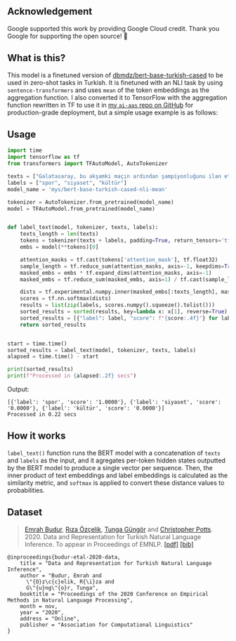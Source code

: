## Acknowledgement
Google supported this work by providing Google Cloud credit. Thank you Google for supporting the open source! 🎉

## What is this?
This model is a finetuned version of [dbmdz/bert-base-turkish-cased](https://huggingface.co/dbmdz/bert-base-turkish-cased) to be used in zero-shot tasks in Turkish. It is finetuned with an NLI task by using `sentence-transformers` and uses `mean` of the token embeddings as the aggregation function. I also converted it to TensorFlow with the aggregation function rewritten in TF to use it in [my `ai-aas` repo on GitHub](https://github.com/monatis/ai-aas) for production-grade deployment, but a simple usage example is as follows:

## Usage
```python
import time
import tensorflow as tf
from transformers import TFAutoModel, AutoTokenizer

texts = ["Galatasaray, bu akşamki maçın ardından şampiyonluğunu ilan etmeye hazırlanıyor."]
labels = ["spor", "siyaset", "kültür"]
model_name = 'mys/bert-base-turkish-cased-nli-mean'

tokenizer = AutoTokenizer.from_pretrained(model_name)
model = TFAutoModel.from_pretrained(model_name)


def label_text(model, tokenizer, texts, labels):
    texts_length = len(texts)
    tokens = tokenizer(texts + labels, padding=True, return_tensors='tf')
    embs = model(**tokens)[0]

    attention_masks = tf.cast(tokens['attention_mask'], tf.float32)
    sample_length = tf.reduce_sum(attention_masks, axis=-1, keepdims=True)
    masked_embs = embs * tf.expand_dims(attention_masks, axis=-1)
    masked_embs = tf.reduce_sum(masked_embs, axis=1) / tf.cast(sample_length, tf.float32)

    dists = tf.experimental.numpy.inner(masked_embs[:texts_length], masked_embs[texts_length:])
    scores = tf.nn.softmax(dists)
    results = list(zip(labels, scores.numpy().squeeze().tolist()))
    sorted_results = sorted(results, key=lambda x: x[1], reverse=True)
    sorted_results = [{"label": label, "score": f"{score:.4f}"} for label, score in sorted_results]
    return sorted_results


start = time.time()
sorted_results = label_text(model, tokenizer, texts, labels)
alapsed = time.time() - start

print(sorted_results)
print(f"Processed in {alapsed:.2f} secs")
```

Output:
```shell
[{'label': 'spor', 'score': '1.0000'}, {'label': 'siyaset', 'score': '0.0000'}, {'label': 'kültür', 'score': '0.0000'}]
Processed in 0.22 secs
```

## How it works
`label_text()`  function runs the BERT model with a concatenation of `texts` and `labels` as the input, and it agregates per-token hidden states outputted by the BERT model to produce a single vector per sequence. Then, the inner product of text embeddings and label embeddings is calculated as the similarity metric, and `softmax` is applied to convert these distance values to probabilities.

## Dataset
>[Emrah Budur](https://scholar.google.com/citations?user=zSNd03UAAAAJ), [Rıza Özçelik](https://www.cmpe.boun.edu.tr/~riza.ozcelik), [Tunga Güngör](https://www.cmpe.boun.edu.tr/~gungort/)  and [Christopher Potts](https://web.stanford.edu/~cgpotts). 2020. 
Data and Representation for Turkish Natural Language Inference. To appear in Proceedings of EMNLP. [[pdf]](https://arxiv.org/abs/2004.14963) [[bib]](https://tabilab.cmpe.boun.edu.tr/datasets/nli_datasets/nli-tr.bib)

```
@inproceedings{budur-etal-2020-data,
    title = "Data and Representation for Turkish Natural Language Inference",
    author = "Budur, Emrah and
      \"{O}z\c{c}elik, R{\i}za and
      G\"{u}ng\"{o}r, Tunga",
    booktitle = "Proceedings of the 2020 Conference on Empirical Methods in Natural Language Processing",
    month = nov,
    year = "2020",
    address = "Online",
    publisher = "Association for Computational Linguistics"
}
```